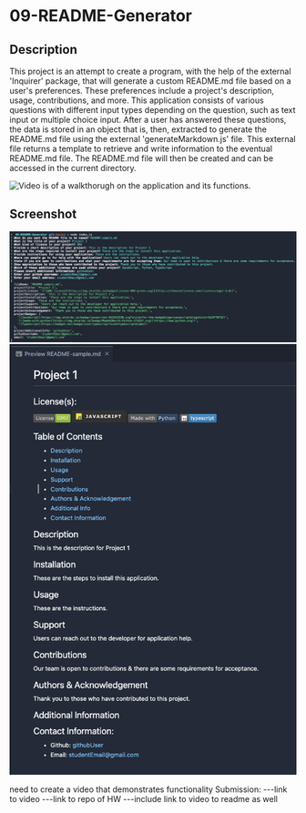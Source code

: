 # 09-README-Generator

## Description

This project is an attempt to create a program, with the help of the external 'Inquirer' package, that will generate a custom README.md file based on a user's preferences. These preferences include a project's description, usage, contributions, and more. This application consists of various questions with different input types depending on the question, such as text input or multiple choice input. After a user has answered these questions, the data is stored in an object that is, then, extracted to generate the README.md file using the external 'generateMarkdown.js' file. This external file returns a template to retrieve and write information to the eventual README.md file. The README.md file will then be created and can be accessed in the current directory.

<img src="./assets/README-GENERATOR-DEMO.mp4" type="video/mp4" alt="Video is of a walkthorugh on the application and its functions.">

## Screenshot

![App Screenshot](https://github.com/noahfajarda/09-README-Generator/blob/main/Assets/Screenshot1.png)
![App Screenshot](https://github.com/noahfajarda/09-README-Generator/blob/main/Assets/Screenshot2.png)

need to create a video that demonstrates functionality
Submission:
---link to video
---link to repo of HW
---include link to video to readme as well
